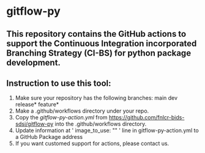 # gitflow-py
## This repository contains the GitHub actions to support the Continuous Integration incorporated Branching Strategy (CI-BS) for python package development. 

## Instruction to use this tool:
  1. Make sure your repository has the following branches:
    main
    dev
    release*
    feature*
  2. Make a .github/workflows directory under your repo.
  3. Copy the *gitflow-py-action.yml* from https://github.com/fnlcr-bids-sdsi/gitflow-py into the .github/workflows directory.
  4. Update information at ' image_to_use: "<Replace with your image>" ' line in gitflow-py-action.yml to a GitHub Package address
  5. If you want customed support for actions, please contact us.
 
